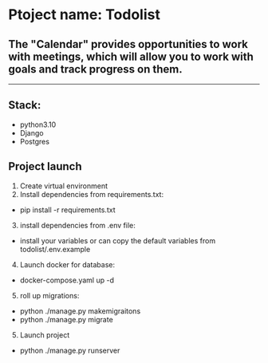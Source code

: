 # Ptoject name: Todolist 
## The "Calendar" provides opportunities to work with meetings, which will allow you to work with goals and track progress on them.
******
## Stack:
- python3.10
- Django
- Postgres

## Project launch
1. Create virtual environment
2. Install dependencies from requirements.txt:
- pip install -r requirements.txt
3. install dependencies from .env file:
- install your variables or can copy the default variables from todolist/.env.example
4. Launch docker for database:
- docker-compose.yaml up -d
5. roll up migrations:
- python ./manage.py makemigraitons
- python ./manage.py migrate
5. Launch project
- python ./manage.py runserver
